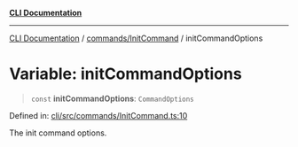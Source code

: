 [**CLI Documentation**](../../../README.md)

***

[CLI Documentation](../../../README.md) / [commands/InitCommand](../README.md) / initCommandOptions

# Variable: initCommandOptions

> `const` **initCommandOptions**: `CommandOptions`

Defined in: [cli/src/commands/InitCommand.ts:10](https://github.com/stonemjs/cli/blob/83156d7f07cad6e0545ad29ba32878fdd248ede2/src/commands/InitCommand.ts#L10)

The init command options.
